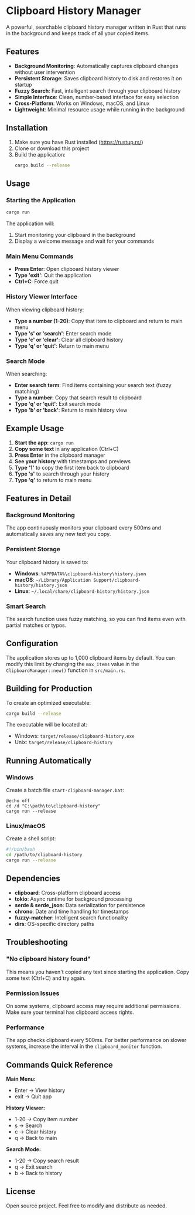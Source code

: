 # Clipboard History Manager

A powerful, searchable clipboard history manager written in Rust that runs in the background and keeps track of all your copied items.

## Features

- **Background Monitoring**: Automatically captures clipboard changes without user intervention
- **Persistent Storage**: Saves clipboard history to disk and restores it on startup  
- **Fuzzy Search**: Fast, intelligent search through your clipboard history
- **Simple Interface**: Clean, number-based interface for easy selection
- **Cross-Platform**: Works on Windows, macOS, and Linux
- **Lightweight**: Minimal resource usage while running in the background

## Installation

1. Make sure you have Rust installed (https://rustup.rs/)
2. Clone or download this project
3. Build the application:
   ```bash
   cargo build --release
   ```

## Usage

### Starting the Application
```bash
cargo run
```

The application will:
1. Start monitoring your clipboard in the background
2. Display a welcome message and wait for your commands

### Main Menu Commands

- **Press Enter**: Open clipboard history viewer
- **Type 'exit'**: Quit the application
- **Ctrl+C**: Force quit

### History Viewer Interface

When viewing clipboard history:
- **Type a number (1-20)**: Copy that item to clipboard and return to main menu
- **Type 's' or 'search'**: Enter search mode
- **Type 'c' or 'clear'**: Clear all clipboard history
- **Type 'q' or 'quit'**: Return to main menu

### Search Mode

When searching:
- **Enter search term**: Find items containing your search text (fuzzy matching)
- **Type a number**: Copy that search result to clipboard
- **Type 'q' or 'quit'**: Exit search mode
- **Type 'b' or 'back'**: Return to main history view

## Example Usage

1. **Start the app**: `cargo run`
2. **Copy some text** in any application (Ctrl+C)
3. **Press Enter** in the clipboard manager
4. **See your history** with timestamps and previews
5. **Type '1'** to copy the first item back to clipboard
6. **Type 's'** to search through your history
7. **Type 'q'** to return to main menu

## Features in Detail

### Background Monitoring
The app continuously monitors your clipboard every 500ms and automatically saves any new text you copy.

### Persistent Storage
Your clipboard history is saved to:
- **Windows**: `%APPDATA%\clipboard-history\history.json`
- **macOS**: `~/Library/Application Support/clipboard-history/history.json`
- **Linux**: `~/.local/share/clipboard-history/history.json`

### Smart Search
The search function uses fuzzy matching, so you can find items even with partial matches or typos.

## Configuration

The application stores up to 1,000 clipboard items by default. You can modify this limit by changing the `max_items` value in the `ClipboardManager::new()` function in `src/main.rs`.

## Building for Production

To create an optimized executable:
```bash
cargo build --release
```

The executable will be located at:
- Windows: `target/release/clipboard-history.exe`
- Unix: `target/release/clipboard-history`

## Running Automatically

### Windows
Create a batch file `start-clipboard-manager.bat`:
```batch
@echo off
cd /d "C:\path\to\clipboard-history"
cargo run --release
```

### Linux/macOS
Create a shell script:
```bash
#!/bin/bash
cd /path/to/clipboard-history
cargo run --release
```

## Dependencies

- **clipboard**: Cross-platform clipboard access
- **tokio**: Async runtime for background processing
- **serde & serde_json**: Data serialization for persistence
- **chrono**: Date and time handling for timestamps
- **fuzzy-matcher**: Intelligent search functionality
- **dirs**: OS-specific directory paths

## Troubleshooting

### "No clipboard history found"
This means you haven't copied any text since starting the application. Copy some text (Ctrl+C) and try again.

### Permission Issues
On some systems, clipboard access may require additional permissions. Make sure your terminal has clipboard access rights.

### Performance
The app checks clipboard every 500ms. For better performance on slower systems, increase the interval in the `clipboard_monitor` function.

## Commands Quick Reference

**Main Menu:**
- Enter → View history
- exit → Quit app

**History Viewer:**
- 1-20 → Copy item number
- s → Search
- c → Clear history  
- q → Back to main

**Search Mode:**
- 1-20 → Copy search result
- q → Exit search
- b → Back to history

## License

Open source project. Feel free to modify and distribute as needed.
